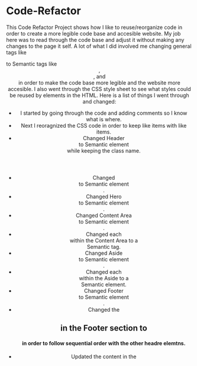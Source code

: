 # Code-Refactor
This Code Refactor Project shows how I like to reuse/reorganize code in order to create a more legible code base and accesible website. My job here was to read through the code base and adjust it without making any changes to the page it self. A lot of what I did involved me changing general tags like <div> to Semantic tags like <header>, <section>, and <article> in order to make the code base more legible and the website more accesible. I also went through the CSS style sheet to see what styles could be reused by elements in the HTML. Here is a list of things I went through and changed:
- I started by going through the code and adding comments so I know what is where.
- Next I reoragnized the CSS code in order to keep like items with like items.
- Changed Header <div> to Semantic element <header> while keeping the class name.
- Changed <div> to Semantic element <nav>.
- Changed Hero <div> to Semantic element <section>.
- Changed Content Area <div> to Semantic element <main>.
- Changed each <div> within the Content Area to a <article> Semantic tag.
- Changed Aside <div> to Semantic element <aside>.
- Changed each <div> within the Aside to a <section> Semantic element.
- Changed Footer <div> to Semantic element <footer>.
- Changed the <h2> in the Footer section to <h4> in order to follow sequential order with the other headre elemtns.
- Updated the content in the <title> element to reflect the company and what they do.
- Removed id's within each <article> in the Content Area.
- Added alt attributes to <img> elements in the Content Area.
- After viewing the pictures on the website, I determined that they are all decorational. Therefore their alt attribute's should stay empty.
- Consolidated CSS for the Content Area by making new classes for the HTML, and refering to them in CSS.
- For the Aside section, I changed the parent <div> to Semantic Element <aside>.
- I changed the child <div> elements in the Aside section to <section> Semantic elements.
- Added alt attributes to <img> elements in the Aside Area.
- After viewing the pictures on the website, I determined that they are all decorational. Therefore their alt attribute's should stay empty.
- Consolidated CSS for the Aside Area by making new classes for the HTML, and refering to them in CSS.
- For the Footer section, I changed the parent <div> element to Semantic element <footer>.
- I changed the <h2> tag in the Footer section to a <h4> in order to follow the header hierarchy.
